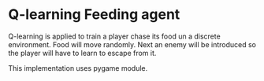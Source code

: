 # Q-learning Feeding agent
Q-learning is applied to train a player chase its food un a discrete environment. Food will move randomly. Next an enemy will be introduced so the player will have to learn to escape from it.

This implementation uses pygame module.
